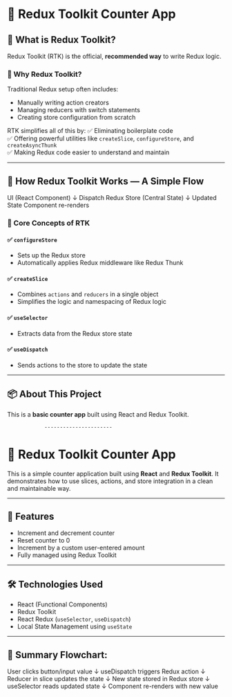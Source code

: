 # 🧠 Redux Toolkit Counter App

## 📌 What is Redux Toolkit?

Redux Toolkit (RTK) is the official, **recommended way** to write Redux logic.

### 🔧 Why Redux Toolkit?
Traditional Redux setup often includes:
- Manually writing action creators
- Managing reducers with switch statements
- Creating store configuration from scratch

RTK simplifies all of this by:
✅ Eliminating boilerplate code  
✅ Offering powerful utilities like `createSlice`, `configureStore`, and `createAsyncThunk`  
✅ Making Redux code easier to understand and maintain

---

## 🔄 How Redux Toolkit Works — A Simple Flow

UI (React Component)
↓ Dispatch
Redux Store (Central State)
↓ Updated State
Component re-renders


### 🔁 Core Concepts of RTK

#### ✅ `configureStore`
- Sets up the Redux store
- Automatically applies Redux middleware like Redux Thunk

#### ✅ `createSlice`
- Combines `actions` and `reducers` in a single object
- Simplifies the logic and namespacing of Redux logic

#### ✅ `useSelector`
- Extracts data from the Redux store state

#### ✅ `useDispatch`
- Sends actions to the store to update the state

---

## 📦 About This Project

This is a **basic counter app** built using React and Redux Toolkit.  

                ----------------------

# 🚀 Redux Toolkit Counter App

This is a simple counter application built using **React** and **Redux Toolkit**. It demonstrates how to use slices, actions, and store integration in a clean and maintainable way.

---

## 🧠 Features

- Increment and decrement counter
- Reset counter to 0
- Increment by a custom user-entered amount
- Fully managed using Redux Toolkit

---

## 🛠 Technologies Used

- React (Functional Components)
- Redux Toolkit
- React Redux (`useSelector`, `useDispatch`)
- Local State Management using `useState`

---

🧵 Summary Flowchart:
----------------------------------
User clicks button/input value
        ↓
useDispatch triggers Redux action
        ↓
Reducer in slice updates the state
        ↓
New state stored in Redux store
        ↓
useSelector reads updated state
        ↓
Component re-renders with new value


